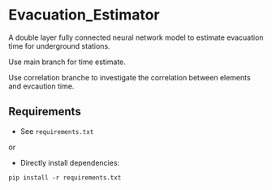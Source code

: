 # Evacuation_Estimator
A double layer fully connected neural network model to estimate evacuation time for underground stations.

Use main branch for time estimate.

Use correlation branche to investigate the correlation between elements and evcaution time.

## Requirements
- See `requirements.txt`

or

- Directly install dependencies:
```
pip install -r requirements.txt
```
